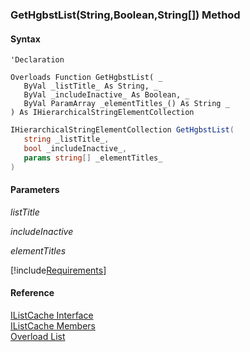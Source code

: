 ﻿### GetHgbstList(String,Boolean,String\[\]) Method

#### Syntax

```vbnet
'Declaration

Overloads Function GetHgbstList( _
   ByVal _listTitle_ As String, _
   ByVal _includeInactive_ As Boolean, _
   ByVal ParamArray _elementTitles_() As String _
) As IHierarchicalStringElementCollection
```

```csharp
IHierarchicalStringElementCollection GetHgbstList( 
   string _listTitle_,
   bool _includeInactive_,
   params string[] _elementTitles_
)
```

#### Parameters

_listTitle_

_includeInactive_

_elementTitles_

[!include[Requirements](../partials/requirements.md)]

#### Reference

[IListCache Interface](fcSDK~FChoice.Foundation.Clarify.IListCache.md)  
[IListCache Members](fcSDK~FChoice.Foundation.Clarify.IListCache_members.md)  
[Overload List](fcSDK~FChoice.Foundation.Clarify.IListCache~GetHgbstList.md)